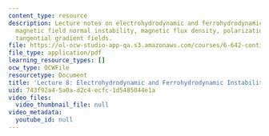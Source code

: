 ```yaml
---
content_type: resource
description: Lecture notes on electrohydrodynamic and ferrohydrodynamic instabilities,
  magnetic field normal instability, magnetic flux density, polarization forces, and
  tangential gradient fields.
file: https://ol-ocw-studio-app-qa.s3.amazonaws.com/courses/6-642-continuum-electromechanics-fall-2008/743f92a45a0ad2c4ecfc1d5485044e1a_lec08_f08.pdf
file_type: application/pdf
learning_resource_types: []
ocw_type: OCWFile
resourcetype: Document
title: 'Lecture 8: Electrohydrodynamic and Ferrohydrodynamic Instabilities'
uid: 743f92a4-5a0a-d2c4-ecfc-1d5485044e1a
video_files:
  video_thumbnail_file: null
video_metadata:
  youtube_id: null
---
```

